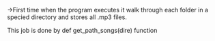->First time when the program executes it walk through each folder in a specied directory and stores all .mp3 files.

This job is done by def get_path_songs(dire) function

